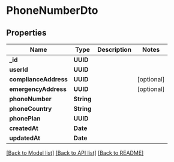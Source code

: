 # PhoneNumberDto

## Properties
Name | Type | Description | Notes
------------ | ------------- | ------------- | -------------
**_id** | **UUID** |  | 
**userId** | **UUID** |  | 
**complianceAddress** | **UUID** |  | [optional] 
**emergencyAddress** | **UUID** |  | [optional] 
**phoneNumber** | **String** |  | 
**phoneCountry** | **String** |  | 
**phonePlan** | **UUID** |  | 
**createdAt** | **Date** |  | 
**updatedAt** | **Date** |  | 

[[Back to Model list]](../README#documentation-for-models) [[Back to API list]](../README#documentation-for-api-endpoints) [[Back to README]](../README)


